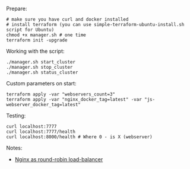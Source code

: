 Prepare:
```
# make sure you have curl and docker installed
# install terraform (you can use simple-terraform-ubuntu-install.sh script for Ubuntu)
chmod +x manager.sh # one time
terraform init -upgrade
```

Working with the script:
```
./manager.sh start_cluster
./manager.sh stop_cluster
./manager.sh status_cluster
```

Custom parameters on start:
```
terraform apply -var "webservers_count=3"
terraform apply -var "nginx_docker_tag=latest" -var "js-webserver_docker_tag=latest"
```

Testing:
```
curl localhost:7777
curl localhost:7777/health
curl localhost:8000/health # Where 0 - is X (webserver)
```


Notes:
- [Nginx as round-robin load-balancer](http://nginx.org/en/docs/http/load_balancing.html#:~:text=When%20the%20load%20balancing%20method,balancing%20to%20distribute%20the%20requests.)